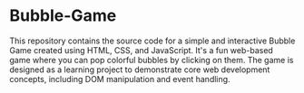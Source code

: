 # Bubble-Game
This repository contains the source code for a simple and interactive Bubble Game created using HTML, CSS, and JavaScript. It's a fun web-based game where you can pop colorful bubbles by clicking on them. The game is designed as a learning project to demonstrate core web development concepts, including DOM manipulation and event handling.
